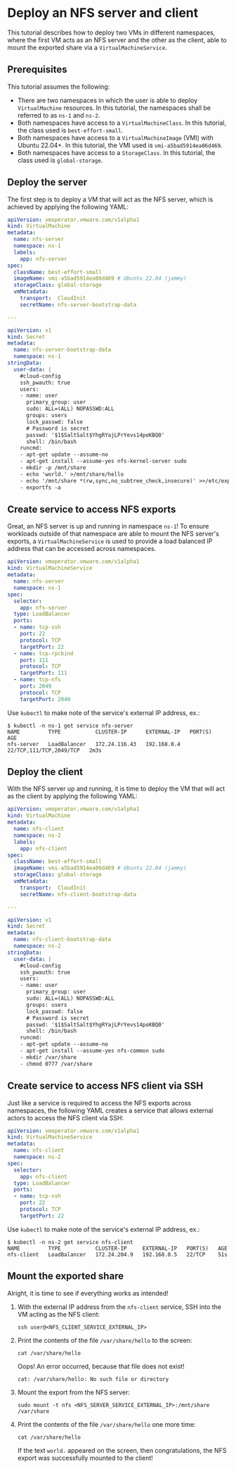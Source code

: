 # Deploy an NFS server and client

This tutorial describes how to deploy two VMs in different namespaces, where the first VM acts as an NFS server and the other as the client, able to mount the exported share via a `VirtualMachineService`.

## Prerequisites

This tutorial assumes the following:

* There are two namespaces in which the user is able to deploy `VirtualMachine` resources. In this tutorial, the namespaces shall be referred to as `ns-1` and `ns-2`.
* Both namespaces have access to a `VirtualMachineClass`. In this tutorial, the class used is `best-effort-small`.
* Both namespaces have access to a `VirtualMachineImage` (VMI) with Ubuntu 22.04+. In this tutorial, the VMI used is `vmi-a5bad5914ea06d469`.
* Both namespaces have access to a `StorageClass`. In this tutorial, the class used is `global-storage`.

## Deploy the server

The first step is to deploy a VM that will act as the NFS server, which is achieved by applying the following YAML:

```yaml
apiVersion: vmoperator.vmware.com/v1alpha1
kind: VirtualMachine
metadata:
  name: nfs-server
  namespace: ns-1
  labels:
    app: nfs-server
spec:
  className: best-effort-small
  imageName: vmi-a5bad5914ea06d469 # Ubuntu 22.04 (jammy)
  storageClass: global-storage
  vmMetadata:
    transport:  CloudInit
    secretName: nfs-server-bootstrap-data

---

apiVersion: v1
kind: Secret
metadata:
  name: nfs-server-bootstrap-data
  namespace: ns-1
stringData:
  user-data: |
    #cloud-config
    ssh_pwauth: true
    users:
    - name: user
      primary_group: user
      sudo: ALL=(ALL) NOPASSWD:ALL
      groups: users
      lock_passwd: false
      # Password is secret
      passwd: '$1$SaltSalt$YhgRYajLPrYevs14poKBQ0'
      shell: /bin/bash
    runcmd:
    - apt-get update --assume-no
    - apt-get install --assume-yes nfs-kernel-server sudo
    - mkdir -p /mnt/share
    - echo 'world.' >/mnt/share/hello
    - echo '/mnt/share *(rw,sync,no_subtree_check,insecure)' >>/etc/exports
    - exportfs -a
```

## Create service to access NFS exports

Great, an NFS server is up and running in namespace `ns-1`! To ensure workloads outside of that namespace are able to mount the NFS server's exports, a `VirtualMachineService` is used to provide a load balanced IP address that can be accessed across namespaces.

```yaml
apiVersion: vmoperator.vmware.com/v1alpha1
kind: VirtualMachineService
metadata:
  name: nfs-server
  namespace: ns-1
spec:
  selector:
    app: nfs-server
  type: LoadBalancer
  ports:
  - name: tcp-ssh
    port: 22
    protocol: TCP
    targetPort: 22
  - name: tcp-rpcbind
    port: 111
    protocol: TCP
    targetPort: 111
  - name: tcp-nfs
    port: 2049
    protocol: TCP
    targetPort: 2049
```

Use `kubectl` to make note of the service's external IP address, ex.:

```shell
$ kubectl -n ns-1 get service nfs-server
NAME         TYPE           CLUSTER-IP      EXTERNAL-IP   PORT(S)                   AGE
nfs-server   LoadBalancer   172.24.116.43   192.168.0.4   22/TCP,111/TCP,2049/TCP   2m3s
```

## Deploy the client

With the NFS server up and running, it is time to deploy the VM that will act as the client by applying the following YAML:

```yaml
apiVersion: vmoperator.vmware.com/v1alpha1
kind: VirtualMachine
metadata:
  name: nfs-client
  namespace: ns-2
  labels:
    app: nfs-client
spec:
  className: best-effort-small
  imageName: vmi-a5bad5914ea06d469 # Ubuntu 22.04 (jammy)
  storageClass: global-storage
  vmMetadata:
    transport:  CloudInit
    secretName: nfs-client-bootstrap-data

---

apiVersion: v1
kind: Secret
metadata:
  name: nfs-client-bootstrap-data
  namespace: ns-2
stringData:
  user-data: |
    #cloud-config
    ssh_pwauth: true
    users:
    - name: user
      primary_group: user
      sudo: ALL=(ALL) NOPASSWD:ALL
      groups: users
      lock_passwd: false
      # Password is secret
      passwd: '$1$SaltSalt$YhgRYajLPrYevs14poKBQ0'
      shell: /bin/bash
    runcmd:
    - apt-get update --assume-no
    - apt-get install --assume-yes nfs-common sudo
    - mkdir /var/share
    - chmod 0777 /var/share
```

## Create service to access NFS client via SSH

Just like a service is required to access the NFS exports across namespaces, the following YAML creates a service that allows external actors to access the NFS client via SSH:

```yaml
apiVersion: vmoperator.vmware.com/v1alpha1
kind: VirtualMachineService
metadata:
  name: nfs-client
  namespace: ns-2
spec:
  selector:
    app: nfs-client
  type: LoadBalancer
  ports:
  - name: tcp-ssh
    port: 22
    protocol: TCP
    targetPort: 22
```

Use `kubectl` to make note of the service's external IP address, ex.:

```shell
$ kubectl -n ns-2 get service nfs-client
NAME         TYPE           CLUSTER-IP     EXTERNAL-IP   PORT(S)   AGE
nfs-client   LoadBalancer   172.24.204.9   192.168.0.5   22/TCP    51s
```

## Mount the exported share

Alright, it is time to see if everything works as intended!

1. With the external IP address from the `nfs-client` service, SSH into the VM acting as the NFS client:

    ```shell
    ssh user@<NFS_CLIENT_SERVICE_EXTERNAL_IP>
    ```

2. Print the contents of the file `/var/share/hello` to the screen:

    ```shell
    cat /var/share/hello
    ```

    Oops! An error occurred, because that file does not exist!

    ```shell
    cat: /var/share/hello: No such file or directory
    ```

3. Mount the export from the NFS server:

    ```shell
    sudo mount -t nfs <NFS_SERVER_SERVICE_EXTERNAL_IP>:/mnt/share /var/share
    ```

4. Print the contents of the file `/var/share/hello` one more time:

    ```shell
    cat /var/share/hello
    ```

    If the text `world.` appeared on the screen, then congratulations, the NFS export was successfully mounted to the client!

